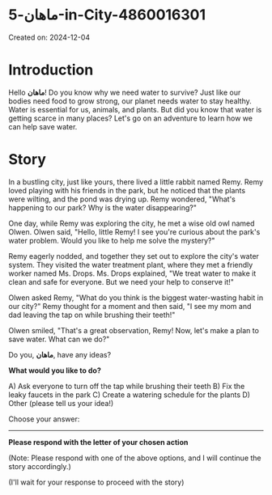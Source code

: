 # ماهان-5-in-City-4860016301

Created on: 2024-12-04

**Introduction**
================

Hello **ماهان**! Do you know why we need water to survive? Just like our bodies need food to grow strong, our planet needs water to stay healthy. Water is essential for us, animals, and plants. But did you know that water is getting scarce in many places? Let's go on an adventure to learn how we can help save water.

**Story**
==========

In a bustling city, just like yours, there lived a little rabbit named Remy. Remy loved playing with his friends in the park, but he noticed that the plants were wilting, and the pond was drying up. Remy wondered, "What's happening to our park? Why is the water disappearing?"

One day, while Remy was exploring the city, he met a wise old owl named Olwen. Olwen said, "Hello, little Remy! I see you're curious about the park's water problem. Would you like to help me solve the mystery?"

Remy eagerly nodded, and together they set out to explore the city's water system. They visited the water treatment plant, where they met a friendly worker named Ms. Drops. Ms. Drops explained, "We treat water to make it clean and safe for everyone. But we need your help to conserve it!"

Olwen asked Remy, "What do you think is the biggest water-wasting habit in our city?" Remy thought for a moment and then said, "I see my mom and dad leaving the tap on while brushing their teeth!"

Olwen smiled, "That's a great observation, Remy! Now, let's make a plan to save water. What can we do?"

Do you, **ماهان**, have any ideas?

**What would you like to do?**

A) Ask everyone to turn off the tap while brushing their teeth
B) Fix the leaky faucets in the park
C) Create a watering schedule for the plants
D) Other (please tell us your idea!)

Choose your answer:

---

**Please respond with the letter of your chosen action**

(Note: Please respond with one of the above options, and I will continue the story accordingly.)

(I'll wait for your response to proceed with the story)